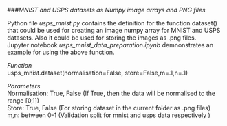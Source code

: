 ###_MNIST and USPS datasets as Numpy image arrays and PNG files_

Python file *usps_mnist.py* contains the definition for the function dataset() that could be used for creating an image numpy array for MNIST and USPS datasets.
Also it could be used for storing the images as .png files.<br />
Jupyter notebook *usps_mnist_data_preparation.ipynb* demnonstrates an example for using the above function.<br /> 

*Function*<br />
usps_mnist.dataset(normalisation=False, store=False,m=.1,n=.1)<br />

*Parameters*<br />
Normalisation: True, False (If True, then the data will be normalised to the range [0,1])<br />
Store: True, False (For storing dataset in the current folder as .png files)<br />
m,n: between 0-1 (Validation split for mnist and usps data respectively )<br />


